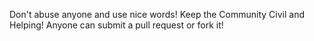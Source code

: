 Don't abuse anyone and use nice words!
Keep the Community Civil and Helping!
Anyone can submit a pull request or fork it!